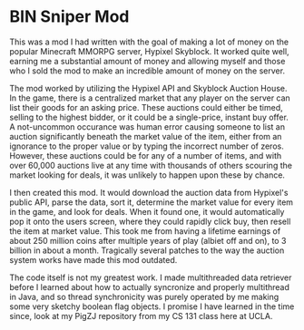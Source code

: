 # BIN Sniper Mod

This was a mod I had written with the goal of making a lot of money on the popular Minecraft MMORPG server, Hypixel Skyblock. It worked quite well, earning me a substantial amount of money and allowing myself and those who I sold the mod to make an incredible amount of money on the server.

The mod worked by utilizing the Hypixel API and Skyblock Auction House. In the game, there is a centralized market that any player on the server can list their goods for an asking price. These auctions could either be timed, selling to the highest bidder, or it could be a single-price, instant buy offer. A not-uncommon occurance was human error causing someone to list an auction significantly beneath the market value of the item, either from an ignorance to the proper value or by typing the incorrect number of zeros. However, these auctions could be for any of a number of items, and with over 60,000 auctions live at any time with thousands of others scouring the market looking for deals, it was unlikely to happen upon these by chance.

I then created this mod. It would download the auction data from Hypixel's public API, parse the data, sort it, determine the market value for every item in the game, and look for deals. When it found one, it would automatically pop it onto the users screen, where they could rapidly click buy, then resell the item at market value. This took me from having a lifetime earnings of about 250 million coins after multiple years of play (albiet off and on), to 3 billion in about a month. Tragically several patches to the way the auction system works have made this mod outdated.

The code itself is not my greatest work. I made multithreaded data retriever before I learned about how to actually syncronize and properly multithread in Java, and so thread synchronicity was purely operated by me making some very sketchy boolean flag objects. I promise I have learned in the time since, look at my PigZJ repository from my CS 131 class here at UCLA.

